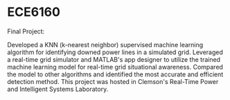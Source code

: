 # ECE6160

Final Project:

Developed a KNN (k-nearest neighbor) supervised machine learning algorithm for identifying downed power lines in a simulated grid. Leveraged a real-time grid simulator and MATLAB's app designer to utilize the trained machine learning model for real-time grid situational awareness. Compared the model to other algorithms and identified the most accurate and efficient detection method. This project was hosted in Clemson's Real-Time Power and Intelligent Systems Laboratory.
